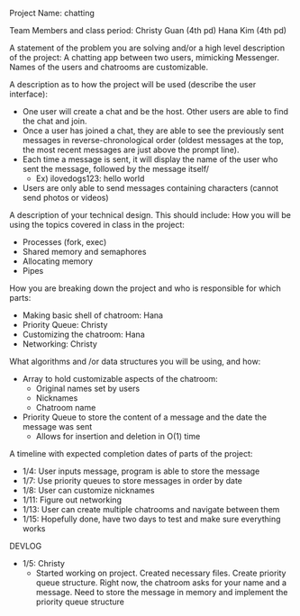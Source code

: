 Project Name: chatting

Team Members and class period:
Christy Guan (4th pd)
Hana Kim (4th pd)

A statement of the problem you are solving and/or a high level description of the project:
A chatting app between two users, mimicking Messenger. Names of the users and chatrooms are customizable.

A description as to how the project will be used (describe the user interface):
- One user will create a chat and be the host. Other users are able to find the chat and join.
- Once a user has joined a chat, they are able to see the previously sent messages in reverse-chronological order (oldest messages at the top, the most recent messages are just above the prompt line).
- Each time a message is sent, it will display the name of the user who sent the message, followed by the message itself/
  - Ex) ilovedogs123: hello world
- Users are only able to send messages containing characters (cannot send photos or videos)



A description of your technical design. This should include:
How you will be using the topics covered in class in the project:
- Processes (fork, exec)
- Shared memory and semaphores
- Allocating memory
- Pipes

How you are breaking down the project and who is responsible for which parts:
- Making basic shell of chatroom: Hana
- Priority Queue: Christy
- Customizing the chatroom: Hana
- Networking: Christy

What algorithms and /or data structures you will be using, and how:
- Array to hold customizable aspects of the chatroom:
  * Original names set by users
  * Nicknames
  * Chatroom name
- Priority Queue to store the content of a message and the date the message was sent
  * Allows for insertion and deletion in O(1) time



A timeline with expected completion dates of parts of the project:
- 1/4: User inputs message, program is able to store the message
- 1/7: Use priority queues to store messages in order by date
- 1/8: User can customize nicknames
- 1/11: Figure out networking
- 1/13: User can create multiple chatrooms and navigate between them
- 1/15: Hopefully done, have two days to test and make sure everything works

DEVLOG
- 1/5: Christy
  * Started working on project. Created necessary files. Create priority queue structure. Right now, the chatroom asks for your name and a message. Need to store the message in memory and implement the priority queue structure
